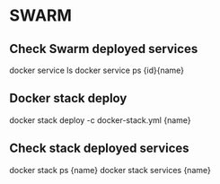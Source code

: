 # SWARM

## Check Swarm deployed services
docker service ls
docker service ps {id}{name}

## Docker stack deploy
docker stack deploy -c docker-stack.yml {name}

## Check stack deployed services
docker stack ps {name}
docker stack services {name}
